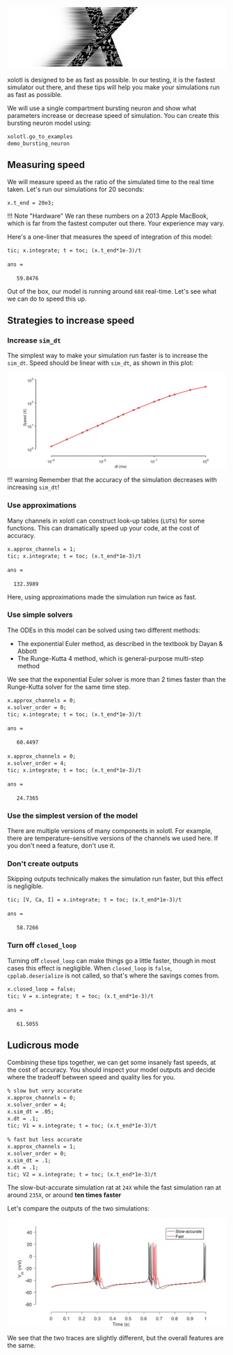 ![](../images/Xspeed.jpg)

xolotl is designed to be as fast as possible. In our testing, it is the fastest simulator out there, and these tips will help you make your simulations run as fast as possible. 

We will use a single compartment bursting neuron and show what parameters increase or decrease speed of simulation. You can create this bursting neuron model using:

```
xolotl.go_to_examples
demo_bursting_neuron
```

## Measuring speed

We will measure speed as the ratio of the simulated time to the real time taken. Let's run our simulations for 20 seconds:

```
x.t_end = 20e3;
```

!!! Note "Hardware"
    We ran these numbers on a 2013 Apple MacBook, which is far from the fastest computer out there. Your experience may vary. 

Here's a one-liner that measures the speed of integration of this model:

```
tic; x.integrate; t = toc; (x.t_end*1e-3)/t

ans =

   59.8476
```

Out of the box, our model is running around `60X` real-time. Let's see what we can do to speed this up. 

## Strategies to increase speed

### Increase `sim_dt`

The simplest way to make your simulation run faster is to increase the `sim_dt`. Speed should be linear with `sim_dt`, as shown in this plot:

![](../images/speed.png)

!!! warning 
     Remember that the accuracy of the simulation decreases with increasing `sim_dt`!

### Use approximations 


Many channels in xolotl can construct look-up tables (`LUT`s) for some functions. This can dramatically speed up your code, at the cost of accuracy. 

```
x.approx_channels = 1;
tic; x.integrate; t = toc; (x.t_end*1e-3)/t

ans =

  132.3989
```

Here, using approximations made the simulation run twice as fast. 


### Use simple solvers

The ODEs in this model can be solved using two different methods:

* The exponential Euler method, as described in the textbook by Dayan & Abbott
* The Runge-Kutta 4 method, which is general-purpose multi-step method

We see that the exponential Euler solver is more than 2 times faster than the Runge-Kutta solver for the same time step. 


```
x.approx_channels = 0;
x.solver_order = 0;
tic; x.integrate; t = toc; (x.t_end*1e-3)/t

ans =

   60.4497

x.approx_channels = 0;
x.solver_order = 4;
tic; x.integrate; t = toc; (x.t_end*1e-3)/t

ans =

   24.7365

```

### Use the simplest version of the model 

There are multiple versions of many components in xolotl. For example, there are temperature-sensitive versions of the channels we used here. If you don't need a feature, don't use it. 


### Don't create outputs


Skipping outputs technically makes the simulation run faster, but this effect is negligible. 


```
tic; [V, Ca, I] = x.integrate; t = toc; (x.t_end*1e-3)/t

ans =

   58.7266
```


### Turn off `closed_loop`

Turning off `closed_loop` can make things go a little faster, though in most cases this effect is negligible. When `closed_loop` is `false`, `cpplab.deserialize` is not called, so that's where the savings comes from. 

```
x.closed_loop = false;
tic; V = x.integrate; t = toc; (x.t_end*1e-3)/t

ans =

   61.5055
```

## Ludicrous mode

Combining these tips together, we can get some insanely fast speeds, at the cost of accuracy. You should inspect your model outputs and decide where the tradeoff between speed and quality lies for you. 

```
% slow but very accurate
x.approx_channels = 0;
x.solver_order = 4;
x.sim_dt = .05;
x.dt = .1;
tic; V1 = x.integrate; t = toc; (x.t_end*1e-3)/t

% fast but less accurate
x.approx_channels = 1;
x.solver_order = 0;
x.sim_dt = .1;
x.dt = .1;
tic; V2 = x.integrate; t = toc; (x.t_end*1e-3)/t

```

The slow-but-accurate simulation rat at `24X` while the fast simulation ran at around `235X`, or around **ten times faster**

Let's compare the outputs of the two simulations:

![](../images/speed-comparison.png)

We see that the two traces are slightly different, but the overall features are the same. 